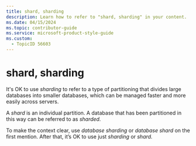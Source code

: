 ```yaml
---
title: shard, sharding
description: Learn how to refer to "shard, sharding" in your content.
ms.date: 04/15/2024
ms.topic: contributor-guide
ms.service: microsoft-product-style-guide
ms.custom:
  - TopicID 56603
---
```



# shard, sharding

It's OK to use *sharding* to refer to a type of partitioning that divides large databases into smaller databases, which can be managed faster and more easily across servers.  

A *shard* is an individual partition. A database that has been partitioned in this way can be referred to as *sharded.*

To make the context clear, use *database sharding* or *database shard* on the first mention. After that, it’s OK to use just *sharding* or *shard.*

